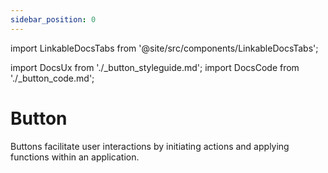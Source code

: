 ```yaml
---
sidebar_position: 0
---
```


import LinkableDocsTabs from '@site/src/components/LinkableDocsTabs';

import DocsUx from './\_button_styleguide.md';
import DocsCode from './\_button_code.md';

# Button
<!-- introduction start -->
Buttons facilitate user interactions by initiating actions and applying functions within an application.
<!-- introduction end -->
<LinkableDocsTabs>
  <DocsUx />
  <DocsCode />
</LinkableDocsTabs>
